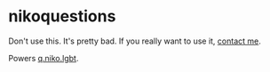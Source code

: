 # nikoquestions

Don't use this. It's pretty bad. If you really want to use it, [contact me](https://valk.sh/contact).

Powers [q.niko.lgbt](https://q.niko.lgbt).
